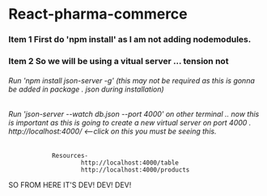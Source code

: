 # React-pharma-commerce

  ### Item 1 First do 'npm install' as I am not adding nodemodules.

  ### Item 2 So we will be using a vitual server ... tension not
   ###### Run 'npm install json-server -g' (this may not be required as this is gonna be added in package .    json during installation)
   ###### Run 'json-server --watch db.json --port 4000' on other terminal .. now this is important as this is going to create a new virtual server on port 4000 . http://localhost:4000/ <--click on this you must be seeing this. 

                Resources-
                        http://localhost:4000/table
                        http://localhost:4000/products

SO FROM HERE IT'S DEV! DEV! DEV!